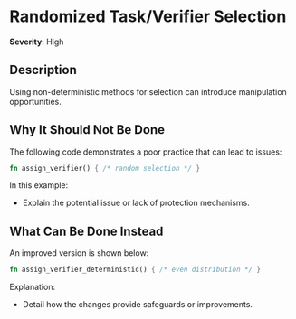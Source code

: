 # Randomized Task/Verifier Selection

**Severity**: High

## Description
Using non-deterministic methods for selection can introduce manipulation opportunities.

## Why It Should Not Be Done

The following code demonstrates a poor practice that can lead to issues:

```rust
fn assign_verifier() { /* random selection */ }
```

In this example:
- Explain the potential issue or lack of protection mechanisms.

## What Can Be Done Instead

An improved version is shown below:

```rust
fn assign_verifier_deterministic() { /* even distribution */ }
```

Explanation:
- Detail how the changes provide safeguards or improvements.
